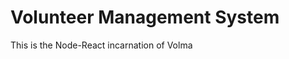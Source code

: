 Volunteer Management System
==========================================
This is the Node-React incarnation of Volma
